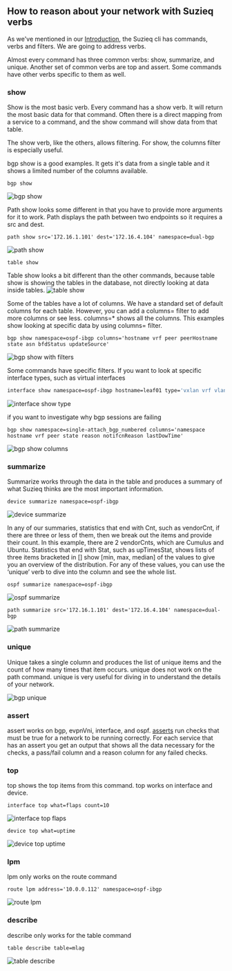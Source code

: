 ## How to reason about your network with Suzieq verbs

As we've mentioned in our [Introduction](index.html), the Suzieq cli has commands, verbs and 
filters. We are going to address verbs.

Almost every command has three common verbs: show, summarize, and unique. Another set of common
verbs are top and assert. Some commands have other verbs specific to them as well.


### show
Show is the most basic verb. Every command has a show verb. It will return the
most basic data for that command. Often there is a direct mapping from a service
to a command, and the show command will show data from that table.

The show verb, like the others, allows filtering. For show, the columns filter
is especially useful.

bgp show is a good examples. It gets it's data from a single table and it shows a limited number
of the columns available.
```
bgp show
```
![bgp show](../images/suzieq-bgp-show.png)

Path show looks some different in that you have to provide more arguments for it to work. Path
displays the path between two endpoints so it requires a src and dest.
```
path show src='172.16.1.101' dest='172.16.4.104' namespace=dual-bgp
```
![path show](../images/suzieq-path-show.png)

```
table show
```
Table show looks a bit different than the other commands, because table show is showing 
the tables in the database, not directly looking at data inside tables.
![table show](../images/suzieq-table-show.png) 

Some of the tables have a lot of columns. We have a standard set of default columns for
each table. However, you can add a columns= filter to add more columns or see less. columns=*
shows all the columns. This examples show looking at specific data by using columns= filter.
```
bgp show namespace=ospf-ibgp columns='hostname vrf peer peerHostname state asn bfdStatus updateSource'
```
![bgp show with filters](images/suzieq-show-bgp-columns.png)

Some commands have specific filters. 
If you want to look at specific interface types, such as virtual interfaces
```bash
interface show namespace=ospf-ibgp hostname=leaf01 type='vxlan vrf vlan'
```
![interface show type](images/suzieq-show-interface-type.png)

if you want to investigate why bgp sessions are failing
```
bgp show namespace=single-attach_bgp_numbered columns='namespace hostname vrf peer state reason notifcnReason lastDowTime'
```
![bgp show columns](images/suzieq-bgp-show-namespace-columns-status-fail.png)

### summarize
Summarize works through the data in the table and produces a summary of what Suzieq
thinks are the most important information.
```
device summarize namespace=ospf-ibgp
```
![device summarize](images/suzieq-device-summarize.png)

In any of our summaries, statistics that end with Cnt, such as vendorCnt, 
if there are three or less of them, then we break out the items and provide
their count. In this example, there are 2 vendorCnts, which are Cumulus 
and Ubuntu. Statistics that end with Stat, such as upTimesStat, shows 
lists of three items bracketed in [] show [min, max, median] of the values 
to give you an overview of the distribution. For any of these values, you 
can use the ‘unique’ verb to dive into the column and see the whole list.

```
ospf summarize namespace=ospf-ibgp
```
![ospf summarize](images/suzieq-ospf-summarize.png)

```
path summarize src='172.16.1.101' dest='172.16.4.104' namespace=dual-bgp
```
![path summarize](images/suzieq-path-summarize.png)

### unique
Unique takes a single column and produces the list of unique items and the count of
how many times that item occurs. unique does not work on the path command. unique
is very useful for diving in to understand the details of your network.

![bgp unique](images/suzieq-bgp-unique-peerAsn.png)

### assert
assert works on bgp, evpnVni, interface, and ospf. 
[asserts](https://github.com/netenglabs/suzieq/blob/master/docs/analyzer.md#asserts)
run checks that must be true for a network to be running correctly. For each 
service that has an assert you get an output that shows all the data 
necessary for the checks, a pass/fail column and a reason column for any 
failed checks.

### top
top shows the top items from this command. top works on interface and device. 
```
interface top what=flaps count=10
```
![interface top flaps](images/suzieq-interfacep-top-flaps.png)

```
device top what=uptime
```
![device top uptime](images/suzieq-device-top-uptime.png)
### lpm
lpm only works on the route command
```
route lpm address='10.0.0.112' namespace=ospf-ibgp
```
![route lpm](images/suzieq-route-lpm.png)

### describe
describe only works for the table command
```
table describe table=mlag
```

![table describe](images/suzieq-table-describe-mlag.png)